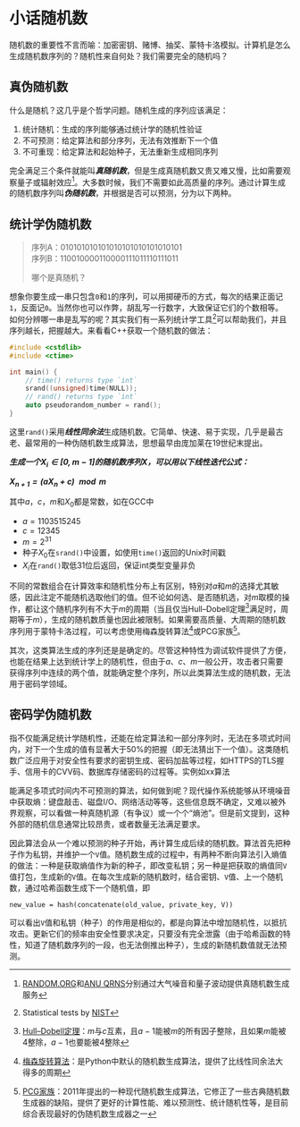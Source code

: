 # 小话随机数

随机数的重要性不言而喻：加密密钥、赌博、抽奖、蒙特卡洛模拟。计算机是怎么生成随机数序列的？随机性来自何处？我们需要完全的随机吗？

## 真伪随机数

什么是随机？这几乎是个哲学问题。随机生成的序列应该满足：

1. 统计随机：生成的序列能够通过统计学的随机性验证
2. 不可预测：给定算法和部分序列，无法有效推断下一个值
3. 不可重现：给定算法和起始种子，无法重新生成相同序列

完全满足三个条件就能叫***真随机数***，但是生成真随机数又贵又难又慢，比如需要观察量子或辐射效应[^1]。大多数时候，我们不需要如此高质量的序列。通过计算生成的随机数序列叫***伪随机数***，并根据是否可以预测，分为以下两种。

## 统计学伪随机数

> 序列A：010101010101010101010101010101  
> 序列B：110010000110000111011110111011
>
> 哪个是真随机？

想象你要生成一串只包含`0`和`1`的序列，可以用掷硬币的方式，每次的结果正面记`1`，反面记`0`。当然你也可以作弊，胡乱写一行数字，大致保证它们的个数相等。如何分辨哪一串是乱写的呢？其实我们有一系列统计学工具[^2]可以帮助我们，并且序列越长，把握越大。来看看C++获取一个随机数的做法：

```cpp
#include <cstdlib>
#include <ctime>

int main() {
    // time() returns type `int`
    srand((unsigned)time(NULL));
    // rand() returns type `int`
    auto pseudorandom_number = rand();
}
```

这里`rand()`采用***线性同余法***生成随机数。它简单、快速、易于实现，几乎是最古老、最常用的一种伪随机数生成算法，思想最早由庞加莱在19世纪末提出。

***生成一个$X_i ∈ [0, m-1]$的随机数序列$X$，可以用以下线性迭代公式：***

***$X_{n+1} = (aX_n+c) \mod m$***

其中$a$，$c$，$m$和$X_0$都是常数，如在GCC中

- $a = 1103515245$
- $c = 12345$
- $m = 2^{31}$
- 种子$X_0$在`srand()`中设置，如使用`time()`返回的Unix时间戳
- $X_i$在`rand()`取低31位后返回，保证int类型变量非负

不同的常数组合在计算效率和随机性分布上有区别，特别对$a$和$m$的选择尤其敏感，因此注定不能随机选取他们的值。但不论如何选、是否随机选，对$m$取模的操作，都让这个随机序列有不大于$m$的周期（当且仅当Hull–Dobell定理[^3]满足时，周期等于$m$），生成的随机数质量也因此被限制。如果需要高质量、大周期的随机数序列用于蒙特卡洛过程，可以考虑使用梅森旋转算法[^4]或PCG家族[^5]。

其次，这类算法生成的序列还是是确定的。尽管这种特性为调试软件提供了方便，也能在结果上达到统计学上的随机性，但由于$a$、$c$、$m$一般公开，攻击者只需要获得序列中连续的两个值，就能确定整个序列，所以此类算法生成的随机数，无法用于密码学领域。

## 密码学伪随机数

指不仅能满足统计学随机性，还能在给定算法和一部分序列时，无法在多项式时间内，对下一个生成的值有显著大于50%的把握（即无法猜出下一个值）。这类随机数广泛应用于对安全性有要求的密钥生成、密码加盐等过程，如HTTPS的TLS握手、信用卡的CVV码、数据库存储密码的过程等。实例如xx算法

能满足多项式时间内不可预测的算法，如何做到呢？现代操作系统能够从环境噪音中获取熵：键盘敲击、磁盘I/O、网络活动等等，这些信息既不确定，又难以被外界观察，可以看做一种真随机源（有争议）或一个个“熵池”。但是前文提到，这种外部的随机信息通常比较昂贵，或者数量无法满足要求。

因此算法会从一个难以预测的种子开始，再计算生成后续的随机数。算法首先把种子作为私钥，并维护一个`V`值。随机数生成的过程中，有两种不断向算法引入熵值的做法：一种是获取熵值作为新的种子，即改变私钥；另一种是把获取的熵值同`V`值打包，生成新的`V`值。在每次生成新的随机数时，结合密钥、`V`值、上一个随机数，通过哈希函数生成下一个随机值，即

    new_value = hash(concatenate(old_value, private_key, V))

可以看出`V`值和私钥（种子）的作用是相似的，都是向算法中增加随机性，以抵抗攻击。更新它们的频率由安全性要求决定，只要没有完全泄露（由于哈希函数的特性，知道了随机数序列的一段，也无法倒推出种子），生成的新随机数值就无法预测。

[^1]: [RANDOM.ORG](https://random.org)和[ANU QRNS](https://qrng.anu.edu.au/random-hex/)分别通过大气噪音和量子波动提供真随机数生成服务

[^2]: Statistical tests by [NIST](https://csrc.nist.gov/Projects/random-bit-generation/Documentation-and-Software/Guide-to-the-Statistical-Tests)

[^3]: [Hull–Dobell定理](https://chagall.med.cornell.edu/BioinfoCourse/PDFs/Lecture4/random_number_generator.pdf)：$m$与$c$互素，且$a-1$能被$m$的所有因子整除，且如果$m$能被4整除，$a-1$也要能被4整除

[^4]: [梅森旋转算法](http://www.math.sci.hiroshima-u.ac.jp/~m-mat/MT/ARTICLES/mt.pdf)：是Python中默认的随机数生成算法，提供了比线性同余法大得多的周期

[^5]: [PCG家族](https://www.pcg-random.org/index.html)：2011年提出的一种现代随机数生成算法，它修正了一些古典随机数生成器的缺陷，提供了更好的计算性能、难以预测性、统计随机性等，是目前综合表现最好的伪随机数生成器之一